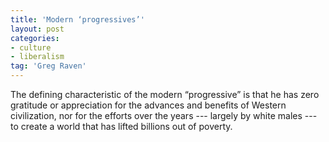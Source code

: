 ```yaml
---
title: 'Modern ‘progressives’'
layout: post
categories:
- culture
- liberalism
tag: 'Greg Raven'
---
```


The defining characteristic of the modern “progressive” is that he has zero gratitude or appreciation for the advances and benefits of Western civilization, nor for the efforts over the years --- largely by white males --- to create a world that has lifted billions out of poverty.
